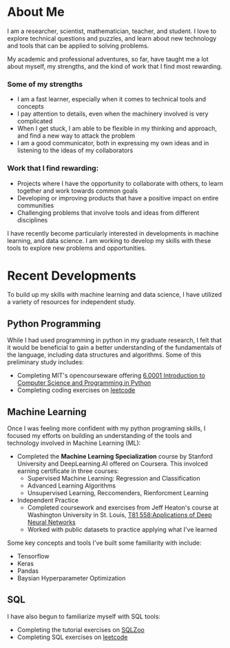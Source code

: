 # About Me

I am a researcher, scientist, mathematician, teacher, and student. I love to explore technical questions and puzzles, and learn about new technology and tools that can be applied to solving problems. 

My academic and professional adventures, so far, have taught me a lot about myself, my strengths, and the kind of work that I find most rewarding.

### Some of my strengths
- I am a fast learner, especially when it comes to technical tools and concepts
- I pay attention to details, even when the machinery involved is very complicated
- When I get stuck, I am able to be flexible in my thinking and approach, and find a new way to attack the problem
- I am a good communicator, both in expressing my own ideas and in listening to the ideas of my collaborators

### Work that I find rewarding:
- Projects where I have the opportunity to collaborate with others, to learn together and work towards common goals
- Developing or improving products that have a positive impact on entire communities
- Challenging problems that involve tools and ideas from different disciplines

I have recently become particularly interested in developments in machine learning, and data science. I am working to develop my skills with these tools to explore new problems and opportunities.

# Recent Developments

To build up my skills with machine learning and data science, I have utilized a variety of resources for independent study.

## Python Programming

While I had used programming in python in my graduate research, I felt that it would be beneficial to gain a better understanding of the fundamentals of the language, including data structures and algorithms. Some of this preliminary study includes:
- Completing MIT's opencourseware offering [6.0001 Introduction to Computer Science and Programming in Python](https://ocw.mit.edu/courses/6-0001-introduction-to-computer-science-and-programming-in-python-fall-2016/)
- Completing coding exercises on [leetcode](https://leetcode.com/marcoswastaken/)

## Machine Learning

Once I was feeling more confident with my python programing skills, I focused my efforts on building an understanding of the tools and technology involved in Machine Learning (ML):

- Completed the **Machine Learning Specialization** course by Stanford University and DeepLearning.AI offered on Coursera. This involced earning certificate in three courses:
   - Supervised Machine Learning: Regression and Classification
   - Advanced Learning Algorithms
   - Unsupervised Learning, Reccomenders, Rienforcment Learning
- Independent Practice
   - Completed coursework and exercises from Jeff Heaton's course at Washington University in St. Louis, [T81 558:Applications of Deep Neural Networks](https://sites.wustl.edu/jeffheaton/t81-558/)
   - Worked with public datasets to practice applying what I've learned

Some key concepts and tools I've built some familiarity with include:
- Tensorflow
- Keras
- Pandas
- Baysian Hyperparameter Optimization

## SQL

I have also begun to familiarize myself with SQL tools:
- Completing the tutorial exercises on [SQLZoo](https://sqlzoo.net/wiki/SQL_Tutorial)
- Completing SQL exercises on [leetcode](https://leetcode.com/marcoswastaken/)
